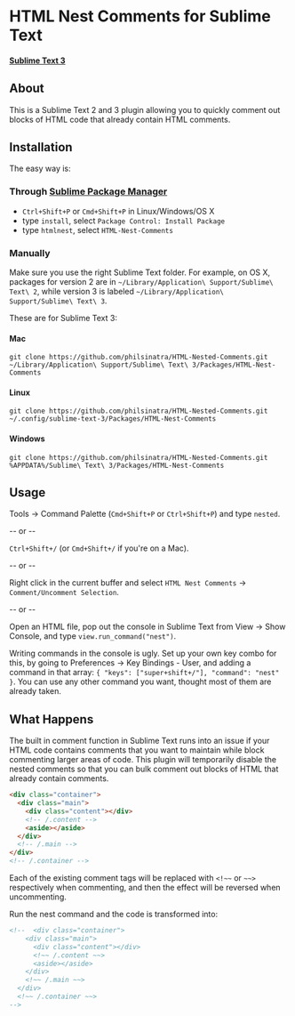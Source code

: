 # HTML Nest Comments for Sublime Text
#### [Sublime Text 3](http://www.sublimetext.com/3)

## About
This is a Sublime Text 2 and 3 plugin allowing you to quickly comment out blocks of HTML code that already contain HTML comments.

## Installation
The easy way is:

### Through [Sublime Package Manager](http://wbond.net/sublime_packages/package_control)

* `Ctrl+Shift+P` or `Cmd+Shift+P` in Linux/Windows/OS X
* type `install`, select `Package Control: Install Package`
* type `htmlnest`, select `HTML-Nest-Comments`

### Manually
Make sure you use the right Sublime Text folder. For example, on OS X, packages for version 2 are in `~/Library/Application\ Support/Sublime\ Text\ 2`, while version 3 is labeled `~/Library/Application\ Support/Sublime\ Text\ 3`.

These are for Sublime Text 3:

#### Mac
`git clone https://github.com/philsinatra/HTML-Nested-Comments.git ~/Library/Application\ Support/Sublime\ Text\ 3/Packages/HTML-Nest-Comments`

#### Linux
`git clone https://github.com/philsinatra/HTML-Nested-Comments.git ~/.config/sublime-text-3/Packages/HTML-Nest-Comments`

#### Windows
`git clone https://github.com/philsinatra/HTML-Nested-Comments.git %APPDATA%/Sublime\ Text\ 3/Packages/HTML-Nest-Comments`

## Usage
Tools -> Command Palette (`Cmd+Shift+P` or `Ctrl+Shift+P`) and type `nested`.

-- or --

`Ctrl+Shift+/` (or `Cmd+Shift+/` if you're on a Mac).

-- or --

Right click in the current buffer and select `HTML Nest Comments` -> `Comment/Uncomment Selection`.

-- or --

Open an HTML file, pop out the console in Sublime Text from View -> Show Console, and type `view.run_command("nest")`.

Writing commands in the console is ugly. Set up your own key combo for this, by going to Preferences -> Key Bindings - User, and adding a command in that array: `{ "keys": ["super+shift+/"], "command": "nest" }`. You can use any other command you want, thought most of them are already taken.

## What Happens
The built in comment function in Sublime Text runs into an issue if your HTML code contains comments that you want to maintain while block commenting larger areas of code. This plugin will temporarily disable the nested comments so that you can bulk comment out blocks of HTML that already contain comments.

```html
<div class="container">
  <div class="main">
    <div class="content"></div>
    <!-- /.content -->
    <aside></aside>
  </div>
  <!-- /.main -->
</div>
<!-- /.container -->
```

Each of the existing comment tags will be replaced with `<!~~` or `~~>` respectively when commenting, and then the effect will be reversed when uncommenting.

Run the nest command and the code is transformed into:

```html
<!--  <div class="container">
    <div class="main">
      <div class="content"></div>
      <!~~ /.content ~~>
      <aside></aside>
    </div>
    <!~~ /.main ~~>
  </div>
  <!~~ /.container ~~>
-->
```
